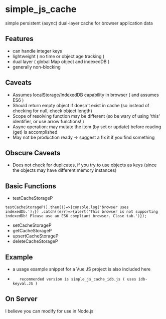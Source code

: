 # simple_js_cache
simple persistent (async) dual-layer cache for browser application data


##  Features
-  can handle integer keys
-  lightweight ( no time or object age tracking )
-  dual layer ( global Map object and indexedDB )
-  generally non-blocking

## Caveats
-  Assumes localStorage/IndexedDB capability in browser  ( and assumes ES6 )
-  Should return empty object if doesn't exist in cache (so instead of checking for null, check object length)
-  Scope of resolving function may be different (so be wary of using 'this' identifier, or use arrow functions! )
-  Async operation:  may mutate the item (by set or update) before reading (get) is accomplished
-  May not be production ready -> suggest a fix it if you find something

## Obscure Caveats
-  Does not check for duplicates, if you try to use objects as keys (since the objects may have different memory instances)

## Basic Functions
-  testCacheStorageP 

`
testCacheStorageP().then(()=>{console.log('browser uses indexedDb.');})
  .catch((err)=>{alert('This browser is not supporting indexedDb! Please use an ES6 compliant browser. Close tab.')});
`
- setCacheStorageP
- getCacheStorageP
- upsertCacheStorageP
- deleteCacheStorageP
  

## Example
-  a usage example snippet for a Vue JS project is also included here 
-        recommended version is simple_js_cache_idb.js ( uses idb-keyval.JS )


## On Server
I believe you can modify for use in Node.js

